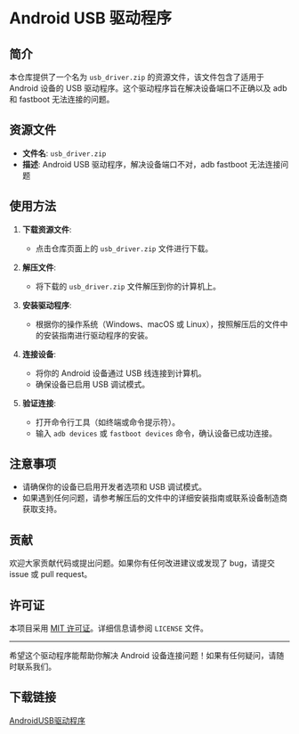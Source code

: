 # Android USB 驱动程序

## 简介

本仓库提供了一个名为 `usb_driver.zip` 的资源文件，该文件包含了适用于 Android 设备的 USB 驱动程序。这个驱动程序旨在解决设备端口不正确以及 adb 和 fastboot 无法连接的问题。

## 资源文件

- **文件名**: `usb_driver.zip`
- **描述**: Android USB 驱动程序，解决设备端口不对，adb fastboot 无法连接问题

## 使用方法

1. **下载资源文件**:
   - 点击仓库页面上的 `usb_driver.zip` 文件进行下载。

2. **解压文件**:
   - 将下载的 `usb_driver.zip` 文件解压到你的计算机上。

3. **安装驱动程序**:
   - 根据你的操作系统（Windows、macOS 或 Linux），按照解压后的文件中的安装指南进行驱动程序的安装。

4. **连接设备**:
   - 将你的 Android 设备通过 USB 线连接到计算机。
   - 确保设备已启用 USB 调试模式。

5. **验证连接**:
   - 打开命令行工具（如终端或命令提示符）。
   - 输入 `adb devices` 或 `fastboot devices` 命令，确认设备已成功连接。

## 注意事项

- 请确保你的设备已启用开发者选项和 USB 调试模式。
- 如果遇到任何问题，请参考解压后的文件中的详细安装指南或联系设备制造商获取支持。

## 贡献

欢迎大家贡献代码或提出问题。如果你有任何改进建议或发现了 bug，请提交 issue 或 pull request。

## 许可证

本项目采用 [MIT 许可证](LICENSE)。详细信息请参阅 `LICENSE` 文件。

---

希望这个驱动程序能帮助你解决 Android 设备连接问题！如果有任何疑问，请随时联系我们。

## 下载链接

[AndroidUSB驱动程序](https://pan.quark.cn/s/e24ee09fb216)
